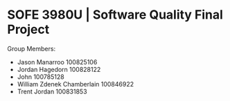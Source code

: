 # SOFE 3980U | Software Quality Final Project

Group Members:

- Jason Manarroo 100825106
- Jordan Hagedorn 100828122
- John 100785128
- William Zdenek Chamberlain 100846922
- Trent Jordan 100831853



